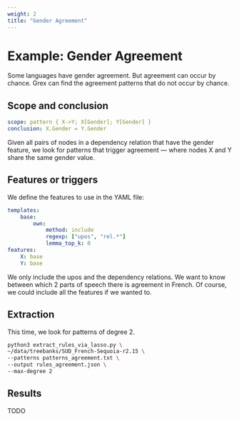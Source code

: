 ```yaml
---
weight: 2
title: "Gender Agreement"
---
```


# Example: Gender Agreement

Some languages have gender agreement. But agreement can occur by chance. Grex can find the agreement patterns that do not occur by chance.

## Scope and conclusion


```yaml
scope: pattern { X->Y; X[Gender]; Y[Gender] }
conclusion: X.Gender = Y.Gender
```

Given all pairs of nodes in a dependency relation that have the gender feature, we look for patterns that trigger agreement — where nodes X and Y share the same gender value.

## Features or triggers

We define the features to use in the YAML file:

```yaml
templates:
    base:
        own:
            method: include
            regexp: ["upos", "rel.*"]
            lemma_top_k: 0
features:
    X: base
    Y: base
```

We only include the upos and the dependency relations. We want to know between which 2 parts of speech there is agreement in French.
Of course, we could include all the features if we wanted to.


## Extraction

This time, we look for patterns of degree 2.

```bash
python3 extract_rules_via_lasso.py \
~/data/treebanks/SUD_French-Sequoia-r2.15 \
--patterns patterns_agreement.txt \
--output rules_agreement.json \
--max-degree 2
```

## Results

TODO